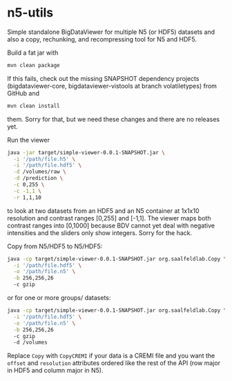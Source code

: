 # n5-utils
Simple standalone BigDataViewer for multiple N5 (or HDF5) datasets
and also a copy, rechunking, and recompressing tool for N5 and HDF5.

Build a fat jar with
```bash
mvn clean package
```
If this fails, check out the missing SNAPSHOT dependency projects (bigdataviewer-core, bigdataviewer-vistools at branch volatiletypes) from GitHub and
```bash
mvn clean install
```
them.  Sorry for that, but we need these changes and there are no releases yet.

Run the viewer
```bash
java -jar target/simple-viewer-0.0.1-SNAPSHOT.jar \
  -i '/path/file.h5' \
  -i '/path/file.hdf5' \
  -d /volumes/raw \
  -d /prediction \
  -c 0,255 \
  -c -1,1 \
  -r 1,1,10
```
to look at two datasets from an HDF5 and an N5 container at 1x1x10 resolution and contrast ranges [0,255] and [-1,1].  The viewer maps both contrast ranges into [0,1000] because BDV cannot yet deal with negative intensities and the sliders only show integers.  Sorry for the hack.

Copy from N5/HDF5 to N5/HDF5:
```bash
java -cp target/simple-viewer-0.0.1-SNAPSHOT.jar org.saalfeldlab.Copy \
  -i '/path/file.hdf5' \
  -o '/path/file.n5' \
  -b 256,256,26
  -c gzip
```
or for one or more groups/ datasets:
```bash
java -cp target/simple-viewer-0.0.1-SNAPSHOT.jar org.saalfeldlab.Copy \
  -i '/path/file.hdf5' \
  -o '/path/file.n5' \
  -b 256,256,26
  -c gzip
  -d /volumes
```

Replace `Copy` with `CopyCREMI` if your data is a CREMI file and you want the `offset` and `resolution` attributes ordered like the rest of the API (row major in HDF5 and column major in N5).
